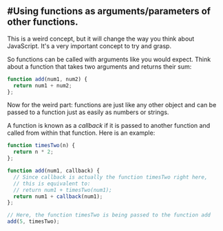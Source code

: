 #Using functions as arguments/parameters of other functions.
---
This is a weird concept, but it will change the way you think about JavaScript. It's a very important concept to try and grasp.

So functions can be called with arguments like you would expect. Think about a function that takes two arguments and returns their sum:
```javascript
function add(num1, num2) {
  return num1 + num2;
};
```

Now for the weird part: functions are just like any other object and can be passed to a function just as easily as numbers or strings.

A function is known as a *callback* if it is passed to another function and called from within that function. Here is an example:
```javascript
function timesTwo(n) {
  return n * 2;
};

function add(num1, callback) {
  // Since callback is actually the function timesTwo right here,
  // this is equivalent to:
  // return num1 + timesTwo(num1);
  return num1 + callback(num1);
};

// Here, the function timesTwo is being passed to the function add
add(5, timesTwo);
```